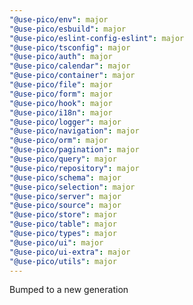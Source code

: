 ```yaml
---
"@use-pico/env": major
"@use-pico/esbuild": major
"@use-pico/eslint-config-eslint": major
"@use-pico/tsconfig": major
"@use-pico/auth": major
"@use-pico/calendar": major
"@use-pico/container": major
"@use-pico/file": major
"@use-pico/form": major
"@use-pico/hook": major
"@use-pico/i18n": major
"@use-pico/logger": major
"@use-pico/navigation": major
"@use-pico/orm": major
"@use-pico/pagination": major
"@use-pico/query": major
"@use-pico/repository": major
"@use-pico/schema": major
"@use-pico/selection": major
"@use-pico/server": major
"@use-pico/source": major
"@use-pico/store": major
"@use-pico/table": major
"@use-pico/types": major
"@use-pico/ui": major
"@use-pico/ui-extra": major
"@use-pico/utils": major
---
```


Bumped to a new generation
